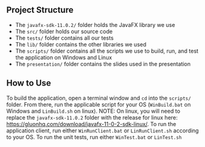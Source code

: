 ## Project Structure
* The `javafx-sdk-11.0.2/` folder holds the JavaFX library we use
* The `src/` folder holds our source code
* The `tests/` folder contains all our tests
* The `lib/` folder contains the other libraries we used
* The `scripts/` folder contains all the scripts we use to build, run, and test the application on Windows and Linux
* The `presentation/` folder contains the slides used in the presentation

## How to Use
To build the application, open a terminal window and `cd` into the `scripts/` folder. From there, run the applicable script for your OS (`WinBuild.bat` on Windows and `LinBuild.sh` on linux). NOTE: On linux, you will need to replace the `javafx-sdk-11.0.2` folder with the release for linux here: https://gluonhq.com/download/javafx-11-0-2-sdk-linux/. 
To run the application client, run either `WinRunClient.bat` or `LinRunClient.sh` according to your OS.
To run the unit tests, run either `WinTest.bat` or `LinTest.sh`